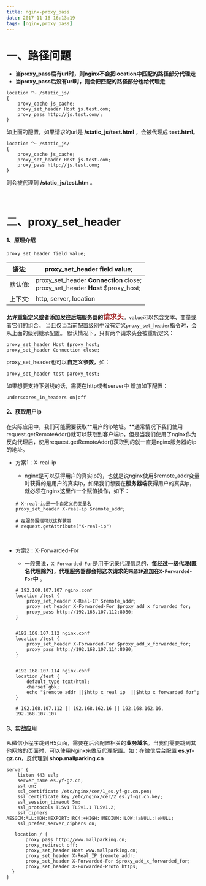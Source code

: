 ```yaml
---
title: nginx-proxy_pass
date: 2017-11-16 16:13:19
tags: [nginx,proxy_pass]
---
```


# 一、路径问题

- **当proxy_pass后有url时，则nginx不会把location中匹配的路径部分代理走**
- **当proxy_pass后没有url时，则会把匹配的路径部分也给代理走**

```nginx
location ^~ /static_js/ 
{ 
    proxy_cache js_cache; 
    proxy_set_header Host js.test.com; 
    proxy_pass http://js.test.com/; 
}
```

如上面的配置，如果请求的url是 **/static_js/test.html** ，会被代理成 **test.html**。

```nginx
location ^~ /static_js/ 
{ 
    proxy_cache js_cache; 
    proxy_set_header Host js.test.com; 
    proxy_pass http://js.test.com; 
}
```

则会被代理到 **/static_js/test.htm** 。

<br/>

<!--more--> 

# 二、proxy_set_header

#### 1、原理介绍

```nginx
proxy_set_header field value;
```

| 语法:   | **proxy_set_header** field value;                            |
| ------- | ------------------------------------------------------------ |
| 默认值: | proxy_set_header  **Connection**  close; <br />proxy_set_header  **Host**  $proxy_host; |
| 上下文: | http, server, location                                 |

**允许重新定义或者添加发往后端服务器的<font color=#A52A2A size=4 >请求头**</font>。`value`可以包含文本、变量或者它们的组合。 当且仅当当前配置级别中没有定义`proxy_set_header`指令时，会从上面的级别继承配置。 默认情况下，只有两个请求头会被重新定义： 

```nginx 
proxy_set_header Host $proxy_host;
proxy_set_header Connection close;
```

proxy_set_header也可以**自定义参数**，如：

```nginx
proxy_set_header test paroxy_test; 
```

如果想要支持下划线的话，需要在http或者server中 增加如下配置： 

```nginx 
underscores_in_headers on|off
```

#### 2、获取用户ip

在实际应用中，我们可能需要获取**用户的ip地址。**通常情况下我们使用request.getRemoteAddr()就可以获取到客户端ip，但是当我们使用了nginx作为反向代理后，使用request.getRemoteAddr()获取到的就一直是nginx服务器的ip的地址。

- 方案1：X-real-ip

  - nginx是可以获得用户的真实ip的，也就是说nginx使用$remote_addr变量时获得的是用户的真实ip，如果我们想要在**服务器端**获得用户的真实ip，就必须在nginx这里作一个赋值操作，如下： 

  ```nginx
  # X-real-ip是一个自定义的变量名
  proxy_set_header X-real-ip $remote_addr;
  
  # 在服务器端可以这样获取
  # request.getAttribute("X-real-ip")
  ```

<br/>

- 方案2：X-Forwarded-For 

  - 一般来说，`X-Forwarded-For`是用于记录代理信息的，**每经过一级代理(匿名代理除外)，代理服务器都会把这次请求的`来源IP`追加在`X-Forwarded-For`中** 。

  ```nginx
  # 192.168.107.107 nginx.conf
  location /test {
      proxy_set_header X-Real-IP $remote_addr;
      proxy_set_header X-Forwarded-For $proxy_add_x_forwarded_for;
      proxy_pass http://192.168.107.112:8080;
  }
  
  
  #192.168.107.112 nginx.conf
  location /test {
      proxy_set_header X-Forwarded-For $proxy_add_x_forwarded_for;
      proxy_pass http://192.168.107.114:8080;
  }
  
  
  #192.168.107.114 nginx.conf
  location /test {
      default_type text/html;
      charset gbk;
      echo "$remote_addr ||$http_x_real_ip  ||$http_x_forwarded_for";
  }
  
  # 192.168.107.112 || 192.168.162.16 || 192.168.162.16, 192.168.107.107
  ```

  

#### 3、实战应用

从微信小程序跳到H5页面，需要在后台配置相关的**业务域名**。当我们需要跳到其他网站的页面时，可以使用Nginx来做反代理配置。如：在微信后台配置 **es.yf-gz.cn**，反代理到 **shop.mallparking.cn**

```nginx
server {
    listen 443 ssl;
    server_name es.yf-gz.cn;
    ssl on;
    ssl_certificate /etc/nginx/cer/1_es.yf-gz.cn.pem;
    ssl_certificate_key /etc/nginx/cer/2_es.yf-gz.cn.key;
    ssl_session_timeout 5m;
    ssl_protocols TLSv1 TLSv1.1 TLSv1.2;
    ssl_ciphers AESGCM:ALL:!DH:!EXPORT:!RC4:+HIGH:!MEDIUM:!LOW:!aNULL:!eNULL;
    ssl_prefer_server_ciphers on;

   location / {
       proxy_pass http://www.mallparking.cn;
       proxy_redirect off;
       proxy_set_header Host www.mallparking.cn;
       proxy_set_header X-Real_IP $remote_addr;
       proxy_set_header X-Forwarded-For $proxy_add_x_forwarded_for;
       proxy_set_header X-Forwarded-Proto https;
  }
}
```

